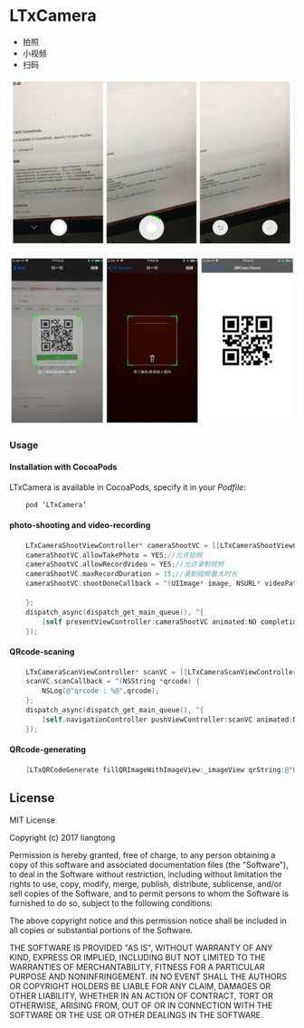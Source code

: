 # LTxCamera
 + 拍照
 + 小视频
 + 扫码

![](https://github.com/liangtongdev/LTxCamera/blob/master/screenshots/camera.png)

![](https://github.com/liangtongdev/LTxCamera/blob/master/screenshots/qrcode.png)

### Usage

####  Installation with CocoaPods

LTxCamera is available in CocoaPods, specify it in your *Podfile*:


```Objective-C
    pod ‘LTxCamera’
```


####  photo-shooting and video-recording


```Objective-C
    LTxCameraShootViewController* cameraShootVC = [[LTxCameraShootViewController alloc] init];
    cameraShootVC.allowTakePhoto = YES;//允许拍照
    cameraShootVC.allowRecordVideo = YES;//允许录制视频
    cameraShootVC.maxRecordDuration = 15;//录制视频最大时长
    cameraShootVC.shootDoneCallback = ^(UIImage* image, NSURL* videoPath, PHAsset *asset){
        
    };
    dispatch_async(dispatch_get_main_queue(), ^{
        [self presentViewController:cameraShootVC animated:NO completion:nil];
    });

```

####  QRcode-scaning


```Objective-C
    LTxCameraScanViewController* scanVC = [[LTxCameraScanViewController alloc] init];
    scanVC.scanCallback = ^(NSString *qrcode) {
        NSLog(@"qrcode : %@",qrcode);
    };
    dispatch_async(dispatch_get_main_queue(), ^{
        [self.navigationController pushViewController:scanVC animated:NO];
    });

```

####  QRcode-generating


```Objective-C
    [LTxQRCodeGenerate fillQRImageWithImageView:_imageView qrString:@"Hello world!"];
```

## License

MIT License

Copyright (c) 2017 liangtong

Permission is hereby granted, free of charge, to any person obtaining a copy
of this software and associated documentation files (the "Software"), to deal
in the Software without restriction, including without limitation the rights
to use, copy, modify, merge, publish, distribute, sublicense, and/or sell
copies of the Software, and to permit persons to whom the Software is
furnished to do so, subject to the following conditions:

The above copyright notice and this permission notice shall be included in all
copies or substantial portions of the Software.

THE SOFTWARE IS PROVIDED "AS IS", WITHOUT WARRANTY OF ANY KIND, EXPRESS OR
IMPLIED, INCLUDING BUT NOT LIMITED TO THE WARRANTIES OF MERCHANTABILITY,
FITNESS FOR A PARTICULAR PURPOSE AND NONINFRINGEMENT. IN NO EVENT SHALL THE
AUTHORS OR COPYRIGHT HOLDERS BE LIABLE FOR ANY CLAIM, DAMAGES OR OTHER
LIABILITY, WHETHER IN AN ACTION OF CONTRACT, TORT OR OTHERWISE, ARISING FROM,
OUT OF OR IN CONNECTION WITH THE SOFTWARE OR THE USE OR OTHER DEALINGS IN THE
SOFTWARE.
